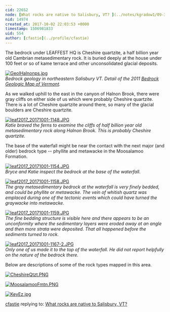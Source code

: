 ```yaml
---
cid: 22652
node: [What rocks are native to Salisbury, VT? ](../notes/kgradow1/09-30-2017/what-rocks-are-native-to-salisbury-vt)
nid: 14974
created_at: 2017-10-02 22:03:53 +0000
timestamp: 1506981833
uid: 554
author: [cfastie](../profile/cfastie)
---
```


The bedrock under LEAFFEST HQ is Cheshire quartzite, a half billion year old Cambrian metasedimentary rock. It is buried deeply at the house under 100 feet or so of kame terrace and other unconsolidated glacial deposits. 

[![GeolHalnonps.jpg](https://publiclab.org/system/images/photos/000/021/867/large/GeolHalnonps.jpg)](https://publiclab.org/system/images/photos/000/021/867/large/GeolHalnonps.jpg)  
*Bedrock geology in northeastern Salisbury VT. Detail of the 2011 [Bedrock Geologic Map of Vermont](http://dec.vermont.gov/geological-survey/publication-gis/VTrock).*

As we walked uphill to the east in the canyon of Halnon Brook, there were gray cliffs on either side of us which were probably Cheshire quartzite. There is a lot of Cheshire quartzite around there, so many of the glacial boulders are Cheshire quartzite.

[![leaf2017_20171001-1148.JPG](https://publiclab.org/system/images/photos/000/021/844/large/leaf2017_20171001-1148.JPG)](https://publiclab.org/system/images/photos/000/021/844/original/leaf2017_20171001-1148.JPG)  
*Katie braved the ferns to examine the cliffs of half billion year old metasedimentary rock along Halnon Brook. This is probably Cheshire quartzite.*

The base of the waterfall might be near the contact with the next major (and older) bedrock type -- phyllite and metawacke in the Moosalamoo Formation. 

[![leaf2017_20171001-1154.JPG](https://publiclab.org/system/images/photos/000/021/845/large/leaf2017_20171001-1154.JPG)](https://publiclab.org/system/images/photos/000/021/845/original/leaf2017_20171001-1154.JPG)  
*Bryce and Katie inspect the bedrock at the base of the waterfall.*

[![leaf2017_20171001-1158.JPG](https://publiclab.org/system/images/photos/000/021/846/medium/leaf2017_20171001-1158.JPG)](https://publiclab.org/system/images/photos/000/021/846/original/leaf2017_20171001-1158.JPG)  
*The gray metasedimentary bedrock at the waterfall is very finely bedded, and could be phyllite or metawacke. The vein of whitish quartz was emplaced during one of the tectonic events which could have turned the graywacke into metawacke.*

[![leaf2017_20171001-1159.JPG](https://publiclab.org/system/images/photos/000/021/847/medium/leaf2017_20171001-1159.JPG)](https://publiclab.org/system/images/photos/000/021/847/original/leaf2017_20171001-1159.JPG)  
*The fine bedding structure is visible here and there appears to be an unconformity where the sedimentary layers were eroded away at an angle and then more strata were deposited. That all happened before the sediments turned to rock.*

[![leaf2017_20171001-1167-2.JPG](https://publiclab.org/system/images/photos/000/021/848/medium/leaf2017_20171001-1167-2.JPG)](https://publiclab.org/system/images/photos/000/021/848/original/leaf2017_20171001-1167-2.JPG)  
*Only one of us made it to the top of the waterfall. He did not report helpfully on the nature of the bedrock there.*

Below are descriptions of some of the rock types mapped in this area.

[![CheshireQtzt.PNG](https://publiclab.org/system/images/photos/000/021/849/large/CheshireQtzt.PNG)](https://publiclab.org/system/images/photos/000/021/849/original/CheshireQtzt.PNG)  

[![MoosalamooFmtn.PNG](https://publiclab.org/system/images/photos/000/021/851/large/MoosalamooFmtn.PNG)](https://publiclab.org/system/images/photos/000/021/851/original/MoosalamooFmtn.PNG)  

[![KeyEz.jpg](https://publiclab.org/system/images/photos/000/021/850/large/KeyEz.jpg)](https://publiclab.org/system/images/photos/000/021/850/original/KeyEz.jpg)  










[cfastie](../profile/cfastie) replying to: [What rocks are native to Salisbury, VT? ](../notes/kgradow1/09-30-2017/what-rocks-are-native-to-salisbury-vt)

